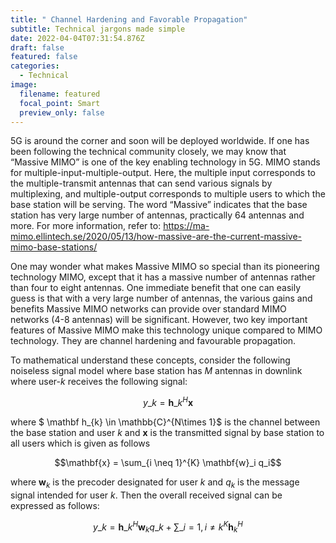 ```yaml
---
title: " Channel Hardening and Favorable Propagation"
subtitle: Technical jargons made simple
date: 2022-04-04T07:31:54.876Z
draft: false
featured: false
categories:
  - Technical
image:
  filename: featured
  focal_point: Smart
  preview_only: false
---
```

5G is around the corner and soon will be deployed worldwide. If one has been following the technical community closely, we may know that “Massive MIMO” is one of the key enabling technology in 5G. MIMO stands for multiple-input-multiple-output. Here, the multiple input corresponds to the multiple-transmit antennas that can send various signals by multiplexing, and multiple-output corresponds to multiple users to which the base station will be serving. The word “Massive” indicates that the base station has very large number of antennas, practically 64 antennas and more. For more information, refer to: https://ma-mimo.ellintech.se/2020/05/13/how-massive-are-the-current-massive-mimo-base-stations/

One may wonder what makes Massive MIMO so special than its pioneering technology MIMO, except that it has a massive number of antennas rather than four to eight antennas. One immediate benefit that one can easily guess is that with a very large number of antennas, the various gains and benefits Massive MIMO networks can provide over standard MIMO networks (4-8 antennas) will be significant. However, two key important features of Massive MIMO make this technology unique compared to MIMO technology. They are channel hardening and favourable propagation.

To mathematical understand these concepts, consider the following noiseless signal model where base station has $M$ antennas in downlink where user-$k$ receives the following signal:

$$y\_{k} = \mathbf h\_{k}^H\mathbf{x}$$

where $ \mathbf h_{k} \in \mathbb{C}^{N\times 1}$ is the channel between the base station and user $k$ and $\mathbf{x}$ is the transmitted signal by base station to all users which is given as follows

$$\mathbf{x} = \sum_{i \neq 1}^{K} \mathbf{w}_i q_i$$

where $\mathbf{w}_k$ is the precoder designated for user $k$ and $q_k$ is the message signal intended for user $k$. Then the overall received signal can be expressed as follows:

$$y\_{k} = \mathbf{h}\_{k}^H\mathbf{w}_k q\_k + \sum\_{i=1, i\neq k}^{K} \mathbf{h}_{k}^H$$